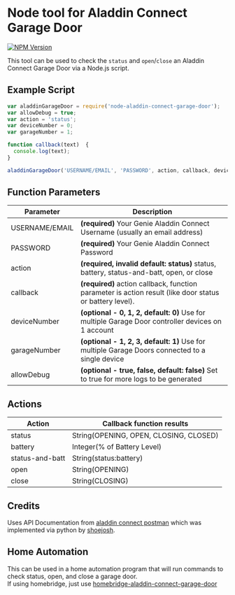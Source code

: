 # Node tool for Aladdin Connect Garage Door
[![NPM Version](https://img.shields.io/npm/v/node-aladdin-connect-garage-door.svg)](https://www.npmjs.com/package/node-aladdin-connect-garage-door)

This tool can be used to check the `status` and `open`/`close` an Aladdin Connect Garage Door via a Node.js script.

## Example Script
```javascript
var aladdinGarageDoor = require('node-aladdin-connect-garage-door');
var allowDebug = true;
var action = 'status';
var deviceNumber = 0;
var garageNumber = 1;

function callback(text)  {
  console.log(text);
}

aladdinGarageDoor('USERNAME/EMAIL', 'PASSWORD', action, callback, deviceNumber, garageNumber, allowDebug);
```

## Function Parameters
Parameter       | Description
----------------|------------
USERNAME/EMAIL  | **(required)** Your Genie Aladdin Connect Username (usually an email address)
PASSWORD        | **(required)** Your Genie Aladdin Connect Password
action          | **(required, invalid default: status)** status, battery, status-and-batt, open, or close
callback        | **(required)** action callback, function parameter is action result (like door status or battery level).
deviceNumber    | **(optional - 0, 1, 2, default: 0)** Use for multiple Garage Door controller devices on 1 account
garageNumber    | **(optional - 1, 2, 3, default: 1)** Use for multiple Garage Doors connected to a single device
allowDebug      | **(optional - true, false, default: false)** Set to true for more logs to be generated

## Actions
Action          | Callback function results
----------------|--------------------------
status          | String(OPENING, OPEN, CLOSING, CLOSED)
battery         | Integer(% of Battery Level)
status-and-batt | String(status:battery)
open            | String(OPENING)
close           | String(CLOSING)

## Credits
Uses API Documentation from  [aladdin connect postman](https://documenter.getpostman.com/view/5856894/RzZAjHxV) which was implemented via python by [shoejosh](https://github.com/shoejosh/aladdin-connect).

## Home Automation
This can be used in a home automation program that will run commands to check status, open, and close a garage door.  
If using homebridge, just use [homebridge-aladdin-connect-garage-door](https://github.com/iAnatoly/homebridge-aladdin-connect-garage-door)
